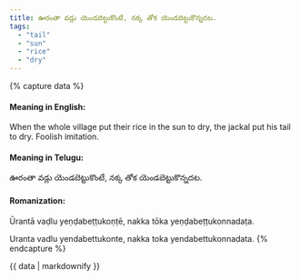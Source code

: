 ```yaml
---
title: ఊరంతా వడ్లు యెండబెట్టుకొంటే, నక్క తోక యెండబెట్టుకొన్నదట.
tags:
  - "tail"
  - "sun"
  - "rice"
  - "dry"
---
```


{% capture data %}
#### Meaning in English:
When the whole village put their rice in the sun to dry, the jackal put his tail to dry.
Foolish imitation.

#### Meaning in Telugu:
ఊరంతా వడ్లు యెండబెట్టుకొంటే, నక్క తోక యెండబెట్టుకొన్నదట.

#### Romanization:
Ūrantā vaḍlu yeṇḍabeṭṭukoṇṭē, nakka tōka yeṇḍabeṭṭukonnadaṭa.

Uranta vadlu yendabettukonte, nakka toka yendabettukonnadata.
{% endcapture %}

{{ data | markdownify }}

